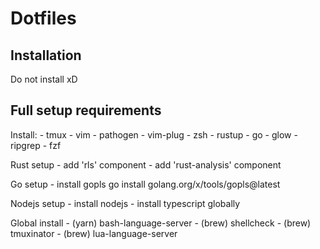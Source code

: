 # Dotfiles

## Installation

Do not install xD

## Full setup requirements

Install:
	- tmux
	- vim
		- pathogen
		- vim-plug
	- zsh
	- rustup
	- go
	- glow
	- ripgrep
	- fzf

Rust setup
	- add 'rls' component
	- add 'rust-analysis' component

Go setup
	- install gopls go install golang.org/x/tools/gopls@latest

Nodejs setup
	- install nodejs
	- install typescript globally

Global install 
	- (yarn) bash-language-server
	- (brew) shellcheck 
	- (brew) tmuxinator
	- (brew) lua-language-server
